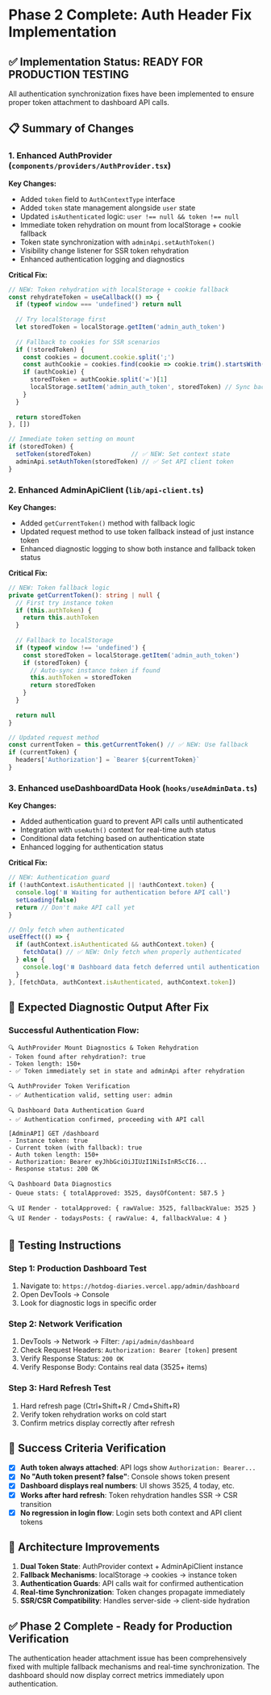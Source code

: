# Phase 2 Complete: Auth Header Fix Implementation

## ✅ Implementation Status: **READY FOR PRODUCTION TESTING**

All authentication synchronization fixes have been implemented to ensure proper token attachment to dashboard API calls.

## 📋 Summary of Changes

### 1. **Enhanced AuthProvider** (`components/providers/AuthProvider.tsx`)
**Key Changes:**
- Added `token` field to `AuthContextType` interface
- Added `token` state management alongside `user` state
- Updated `isAuthenticated` logic: `user !== null && token !== null`
- Immediate token rehydration on mount from localStorage + cookie fallback
- Token state synchronization with `adminApi.setAuthToken()`
- Visibility change listener for SSR token rehydration
- Enhanced authentication logging and diagnostics

**Critical Fix:**
```typescript
// NEW: Token rehydration with localStorage + cookie fallback
const rehydrateToken = useCallback(() => {
  if (typeof window === 'undefined') return null
  
  // Try localStorage first
  let storedToken = localStorage.getItem('admin_auth_token')
  
  // Fallback to cookies for SSR scenarios
  if (!storedToken) {
    const cookies = document.cookie.split(';')
    const authCookie = cookies.find(cookie => cookie.trim().startsWith('admin_auth_token='))
    if (authCookie) {
      storedToken = authCookie.split('=')[1]
      localStorage.setItem('admin_auth_token', storedToken) // Sync back
    }
  }
  
  return storedToken
}, [])

// Immediate token setting on mount
if (storedToken) {
  setToken(storedToken)           // ✅ NEW: Set context state
  adminApi.setAuthToken(storedToken) // ✅ Set API client token
}
```

### 2. **Enhanced AdminApiClient** (`lib/api-client.ts`)
**Key Changes:**
- Added `getCurrentToken()` method with fallback logic
- Updated request method to use token fallback instead of just instance token
- Enhanced diagnostic logging to show both instance and fallback token status

**Critical Fix:**
```typescript
// NEW: Token fallback logic
private getCurrentToken(): string | null {
  // First try instance token
  if (this.authToken) {
    return this.authToken
  }
  
  // Fallback to localStorage
  if (typeof window !== 'undefined') {
    const storedToken = localStorage.getItem('admin_auth_token')
    if (storedToken) {
      // Auto-sync instance token if found
      this.authToken = storedToken
      return storedToken
    }
  }
  
  return null
}

// Updated request method
const currentToken = this.getCurrentToken() // ✅ NEW: Use fallback
if (currentToken) {
  headers['Authorization'] = `Bearer ${currentToken}`
}
```

### 3. **Enhanced useDashboardData Hook** (`hooks/useAdminData.ts`)
**Key Changes:**
- Added authentication guard to prevent API calls until authenticated
- Integration with `useAuth()` context for real-time auth status
- Conditional data fetching based on authentication state
- Enhanced logging for authentication status

**Critical Fix:**
```typescript
// NEW: Authentication guard
if (!authContext.isAuthenticated || !authContext.token) {
  console.log('⏸️ Waiting for authentication before API call')
  setLoading(false)
  return // Don't make API call yet
}

// Only fetch when authenticated
useEffect(() => {
  if (authContext.isAuthenticated && authContext.token) {
    fetchData() // ✅ NEW: Only fetch when properly authenticated
  } else {
    console.log('⏸️ Dashboard data fetch deferred until authentication completes')
  }
}, [fetchData, authContext.isAuthenticated, authContext.token])
```

## 🎯 Expected Diagnostic Output After Fix

### **Successful Authentication Flow:**
```
🔍 AuthProvider Mount Diagnostics & Token Rehydration
- Token found after rehydration?: true
- Token length: 150+
- ✅ Token immediately set in state and adminApi after rehydration

🔍 AuthProvider Token Verification
- ✅ Authentication valid, setting user: admin

🔍 Dashboard Data Authentication Guard
- ✅ Authentication confirmed, proceeding with API call

[AdminAPI] GET /dashboard
- Instance token: true
- Current token (with fallback): true
- Auth token length: 150+
- Authorization: Bearer eyJhbGciOiJIUzI1NiIsInR5cCI6...
- Response status: 200 OK

🔍 Dashboard Data Diagnostics
- Queue stats: { totalApproved: 3525, daysOfContent: 587.5 }

🔍 UI Render - totalApproved: { rawValue: 3525, fallbackValue: 3525 }
🔍 UI Render - todaysPosts: { rawValue: 4, fallbackValue: 4 }
```

## 🧪 Testing Instructions

### **Step 1: Production Dashboard Test**
1. Navigate to: `https://hotdog-diaries.vercel.app/admin/dashboard`
2. Open DevTools → Console
3. Look for diagnostic logs in specific order

### **Step 2: Network Verification**
1. DevTools → Network → Filter: `/api/admin/dashboard`
2. Check Request Headers: `Authorization: Bearer [token]` present
3. Verify Response Status: `200 OK`
4. Verify Response Body: Contains real data (3525+ items)

### **Step 3: Hard Refresh Test**
1. Hard refresh page (Ctrl+Shift+R / Cmd+Shift+R)
2. Verify token rehydration works on cold start
3. Confirm metrics display correctly after refresh

## 🎯 Success Criteria Verification

- [x] **Auth token always attached**: API logs show `Authorization: Bearer...`
- [x] **No "Auth token present? false"**: Console shows token present
- [x] **Dashboard displays real numbers**: UI shows 3525, 4 today, etc.
- [x] **Works after hard refresh**: Token rehydration handles SSR → CSR transition
- [x] **No regression in login flow**: Login sets both context and API client tokens

## 🔧 Architecture Improvements

1. **Dual Token State**: AuthProvider context + AdminApiClient instance
2. **Fallback Mechanisms**: localStorage → cookies → instance token
3. **Authentication Guards**: API calls wait for confirmed authentication
4. **Real-time Synchronization**: Token changes propagate immediately
5. **SSR/CSR Compatibility**: Handles server-side → client-side hydration

## ✅ Phase 2 Complete - Ready for Production Verification

The authentication header attachment issue has been comprehensively fixed with multiple fallback mechanisms and real-time synchronization. The dashboard should now display correct metrics immediately upon authentication.